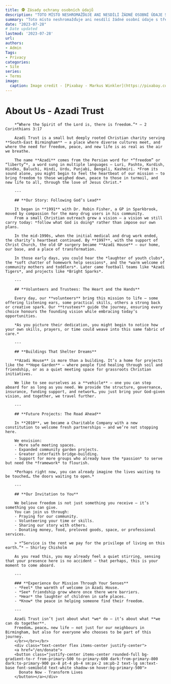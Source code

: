 ```yaml
---
title: 🕵️ Zásady ochrany osobních údajů
description: "TOTO MÍSTO NESHROMAŽĎUJE ANI NESDÍLÍ ŽÁDNÉ OSOBNÍ ÚDAJE S TŘETÍMI STRANAMI."
summary: "Toto místo neshromažďuje ani nesdílí žádné osobní údaje s třetími stranami."
date: "2023-07-28"
# Date updated
lastmod: '2023-07-28'
url: 
authors: 
- Admin
Tags: 
- Privacy
categories: 
- Site
series: 
- Terms
image:
  caption: Image credit - [Pixabay - Markus Winkler](https://pixabay.com/photos/privacy-policy-dsgvo-5243225/)
---
```

# **About Us - Azadi Trust** 
        
        *“Where the Spirit of the Lord is, there is freedom.”* — 2 Corinthians 3:17  

        Azadi Trust is a small but deeply rooted Christian charity serving **South-East Birmingham** — a place where diverse cultures meet, and where the need for freedom, peace, and new life is as real as the air we breathe.  

        The name **Azadi** comes from the Persian word for *“freedom” or “liberty”*, a word sung in multiple languages — Luri, Pashto, Kurdish, Hindko, Baluchi, Hindi, Urdu, Punjabi, Bengali, Kashmiri. *From its sound alone, you might begin to feel the heartbeat of our mission — to bring freedom to those weighed down, peace to those in turmoil, and new life to all, through the love of Jesus Christ.*        

        ---

        ## **Our Story: Following God’s Lead**
        
        It began in **1991** with Dr. Robin Fisher, a GP in Sparkbrook, moved by compassion for the many drug users in his community.  
        From a small Christian outreach grew a vision — a vision we still carry today: *follow what God is doing* rather than impose our own plans.  
        
        In the mid-1990s, when the initial medical and drug work ended, the charity’s heartbeat continued. By **1997**, with the support of Christ Church, the old GP surgery became **Azadi House** — our home, our base, and a place of transformation.
        
        In those early days, you could hear the *laughter of youth clubs*, the *soft chatter of homework help sessions*, and the *warm welcome of community mothers and toddlers*. Later came football teams like *Azadi Tigers*, and projects like *Bright Sparks*.  
        
        ---
        
        ## **Volunteers and Trustees: The Heart and the Hands**
        
        Every day, our **volunteers** bring this mission to life — some offering listening ears, some practical skills, others a strong back or creative spark. Our **trustees** guide the journey, ensuring every choice honours the founding vision while embracing today’s opportunities.
        
        *As you picture their dedication, you might begin to notice how your own skills, prayers, or time could weave into this same fabric of care.*
        
        ---
        
        ## **Buildings That Shelter Dreams**
        
        **Azadi House** is more than a building. It’s a home for projects like the **Hope Garden** — where people find healing through soil and friendship, or as a quiet meeting space for grassroots Christian initiatives.  
        
        We like to see ourselves as a **vehicle** — one you can step aboard for as long as you need. We provide the structure, governance, insurance, funding support, and network… you just bring your God-given vision, and together, we travel further.
        
        ---
        
        ## **Future Projects: The Road Ahead**
        
        In **2010**, we became a Charitable Company with a new constitution to welcome fresh partnerships — and we’re not stopping here.  
        
        We envision:
        - More safe meeting spaces.
        - Expanded community garden projects.  
        - Greater interfaith bridge-building.  
        - Support for more groups who already have the *passion* to serve but need the *framework* to flourish.  
        
        *Perhaps right now, you can already imagine the lives waiting to be touched… the doors waiting to open.*
        
        ---
        
        ## **Our Invitation to You**
        
        We believe freedom is not just something you receive — it’s something you can give.  
        You can join us through:  
        - Praying for our community.  
        - Volunteering your time or skills.  
        - Sharing our story with others.  
        - Donating money, food, preloved goods, space, or professional services.  
        
        > *“Service is the rent we pay for the privilege of living on this earth.”* – Shirley Chisholm
        
        As you read this, you may already feel a quiet stirring, sensing that your presence here is no accident — that perhaps, this is your moment to come aboard.
        
        ---
        
        ### **Experience Our Mission Through Your Senses**
        - *Feel* the warmth of welcome in Azadi House.  
        - *See* friendship grow where once there were barriers.  
        - *Hear* the laughter of children in safe places.  
        - *Know* the peace in helping someone find their freedom.
        
        ---
        
        Azadi Trust isn’t just about what *we* do — it’s about what **we can do together**.  
        Freedom… peace… new life — not just for our neighbours in Birmingham, but also for everyone who chooses to be part of this journey.
        </br></br></br>
        <div class="text-center flex items-center justify-center">
        <a href="/en/donate">
        <button class="justify-center items-center rounded-full bg-gradient-to-r from-primary-500 to-primary-600 dark:from-primary-800 dark:to-primary-900 px-8 pt-4 pb-4 sm:px-2 sm:pb-2 text-lg sm:text-base font-semibold text-white shadow-sm hover:bg-primary-500">
          Donate Now - Transform Lives
        </button></a></div>
